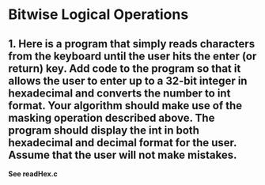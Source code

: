 # Bitwise Logical Operations

## 1. Here is a program that simply reads characters from the keyboard until the user hits the enter (or return) key. Add code to the program so that it allows the user to enter up to a 32-bit integer in hexadecimal and converts the number to int format. Your algorithm should make use of the masking operation described above. The program should display the int in both hexadecimal and decimal format for the user. Assume that the user will not make mistakes.

  **See readHex.c**
